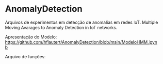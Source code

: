 # AnomalyDetection

Arquivos de experimentos em detecção de anomalias em redes IoT.
Multiple Moving Avarages to Anomaly Detection in IoT networks.

Apresentação do Modelo:
https://github.com/hflautert/AnomalyDetection/blob/main/ModeloHMM.ipynb

Arquivo de funções:
<script src="https://gist.github.com/hflautert/5bf858b4dc005877dcd340e67d9c4e85.js"></script>
